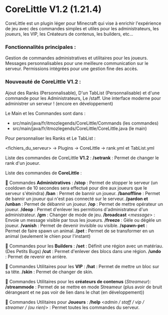 # **CoreLittle V1.2 (1.21.4)**

CoreLittle est un plugin léger pour Minecraft qui vise à enrichir l'expérience de jeu avec des commandes simples et utiles pour les administrateurs, les joueurs, les VIP, les Créateurs de contenus, les builders, etc...

### Fonctionnalités principales :
Gestion de commandes administratives et utilitaires pour les joueurs.
Messages personnalisables pour une meilleure communication sur le serveur.
Permissions intégrées pour une gestion fine des accès.

### Nouveauté de CoreLittle **V1.2** :
Ajout des Ranks (Personnalisable), D'un TabList (Personnalisable) et d'une commande pour les Administrateurs, Le /staff. Une interface moderne pour administrer un serveur ! (encore en développement)

Le Main et les Commandes sont dans :

- src/main/java/fr/itmozlegends/CoreLittle/Commands (les commandes)
- src/main/java/fr/itmozlegends/CoreLittle/CoreLittle.java (le main)

Pour personnaliser les Ranks et Le TabList : 

<fichiers_du_serveur> -> Plugins -> CoreLittle -> rank.yml et TabList.yml

Liste des commandes de CoreLittle **V1.2** :
**/setrank** : Permet de changer le rank d'un joueur.

Liste des commandes de **CoreLittle** :

🔧 Commandes **Administratives** :
**/stop** : Permet de stopper le serveur (un cooldown de 10 secondes sera effectué pour dire aux joueurs que le serveur s'éteindra)
**/ban** : Permet de bannir un joueur.
**/banoffline** : Permet de bannir un joueur qui n'est pas connecté sur le serveur.
**/pardon et /unban** : Permet de débannir un joueur.
**/op** : Permet de mettre opérateur un joueur.
**/deop** : Permet d'enlever les permitions d'administrateur d'un administrateur.
**/gm** : Changer de mode de jeu.
**/broadcast** <_message_> : Envoie un message visible par tous les joueurs.
**/freeze** : Gèle ou dégèle un joueur.
**/vanish** : Permet de devenir invisible ou visible.
**/spawn-pet** : Permet de faire spawn un animal.
**/pet** : Permet de se transformer en un animal (seulement le chien pour l'instant)

🧱 Commandes pour les **Builders** :
**/set** : Définit une région avec un matériau. (Des Petits Bugs)
**/cut** : Permet d'enlever des blocs dans une région.
**/undo** : Permet de revenir en arrière.

💎 Commandes Utilitaires pour les **VIP** :
**/hat** : Permet de mettre un bloc sur sa tête.
**/skin** : Permet de changer de skin.

🎥 Commandes Utilitaires pour les **créateurs de contenus** (_Streameur_):
**/streammode** : Permet de se mettre en mode Streameur (plus avoir de bruit dérangeant et ne pas voir de lien dans le chat (en développement))

🧭 Commandes Utilitaires pour **Joueurs** :
**/help** <_admin / staff / vip / streamer / (ou rien)_> : Permet toutes les commandes du serveur.
